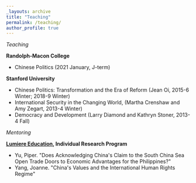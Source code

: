```yaml
---
_layouts: archive
title: "Teaching"
permalink: /teaching/
author_profile: true
---
```

*Teaching*   

**Randolph-Macon College**
- Chinese Politics (2021 January, J-term)

**Stanford University**
- Chinese Politics: Transformation and the Era of Reform (Jean Oi, 2015-6 Winter; 2018-9 Winter)
- International Security in the Changing World, (Martha Crenshaw and Amy Zegart, 2013-4 Winter)
- Democracy and Development (Larry Diamond and Kathryn Stoner, 2013-4 Fall)

*Mentoring*  

**[Lumiere Education](https://www.lumiere-education.com/), Individual Research Program**
- Yu, Piper. "Does Acknowledging China's Claim to the South China Sea Open Trade Doors to Economic Advantages for the Philippines?"
- Yang, Joanne. "China's Values and the International Human Rights Regime"
